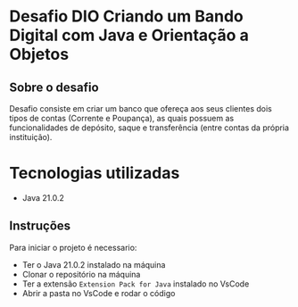 # Desafio DIO Criando um Bando Digital com Java e Orientação a Objetos

## Sobre o desafio
Desafio consiste em criar um banco que ofereça aos seus clientes dois tipos de contas (Corrente e Poupança), as quais possuem as funcionalidades de depósito, saque e transferência (entre contas da própria instituição).


# Tecnologias utilizadas
* Java 21.0.2

## Instruções
Para iniciar o projeto é necessario:
- Ter o Java 21.0.2 instalado na máquina
- Clonar o repositório na máquina
- Ter a extensão `Extension Pack for Java` instalado no VsCode
- Abrir a pasta no VsCode e rodar o código


